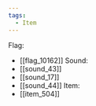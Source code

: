 ```yaml
---
tags:
  - Item
---
```

Flag:
- [[flag_10162]]
Sound:
- [[sound_43]]
- [[sound_17]]
- [[sound_44]]
Item:
- [[item_504]]
